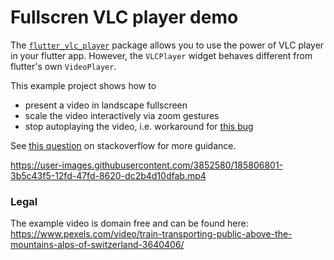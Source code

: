 # Fullscren VLC player demo

The [`flutter_vlc_player`](https://pub.dev/packages/flutter_vlc_player) package allows you to use the power of VLC player in your flutter app.
However, the `VLCPlayer` widget behaves different from flutter's own `VideoPlayer`. 

This example project shows how to 
* present a video in landscape fullscreen
* scale the video interactively via zoom gestures
* stop autoplaying the video, i.e. workaround for [this bug](https://github.com/solid-software/flutter_vlc_player/issues/335)

See [this question](https://stackoverflow.com/questions/66871734/fullscreen-flutter-vlc-player
) on stackoverflow for more guidance.

https://user-images.githubusercontent.com/3852580/185806801-3b5c43f5-12fd-47fd-8620-dc2b4d10dfab.mp4


### Legal

The example video is domain free and can be found here:
https://www.pexels.com/video/train-transporting-public-above-the-mountains-alps-of-switzerland-3640406/



